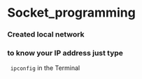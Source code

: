 # Socket_programming
### Created local network
### to know your IP address just type
` ipconfig` in the Terminal
